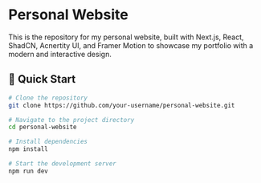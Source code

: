 # Personal Website

This is the repository for my personal website, built with Next.js, React, ShadCN, Acnertity UI, and Framer Motion to showcase my portfolio with a modern and interactive design.

## 🚀 Quick Start
```bash
# Clone the repository
git clone https://github.com/your-username/personal-website.git

# Navigate to the project directory
cd personal-website

# Install dependencies
npm install

# Start the development server
npm run dev
